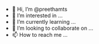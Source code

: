 - 👋 Hi, I’m @preethamts
- 👀 I’m interested in ...
- 🌱 I’m currently learning ...
- 💞️ I’m looking to collaborate on ...
- 📫 How to reach me ...

<!---
preethamts/preethamts is a ✨ special ✨ repository because its `README.md` (this file) appears on your GitHub profile.
You can click the Preview link to take a look at your changes.
--->
